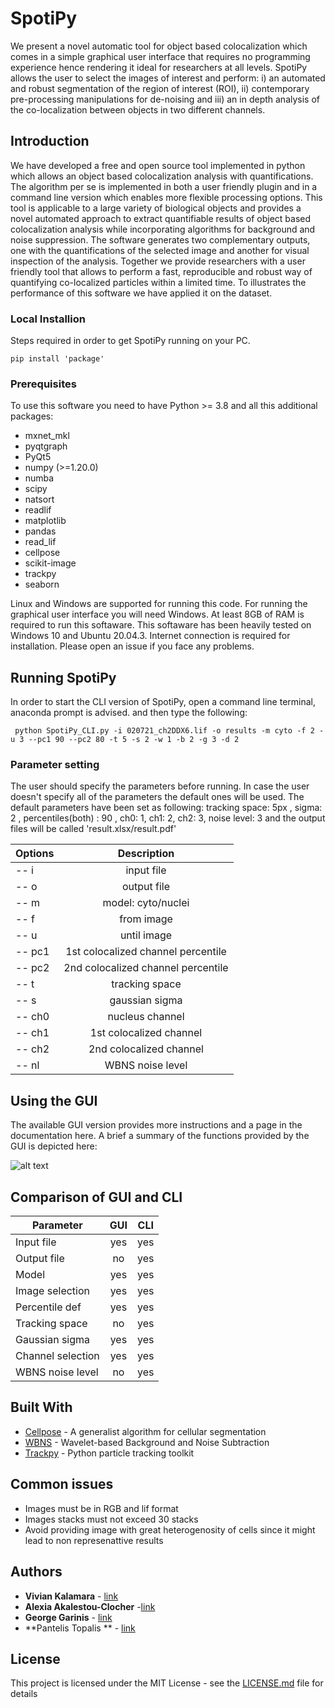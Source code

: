 # SpotiPy
We present a novel automatic tool for object based colocalization which comes in a simple graphical user interface that requires no programming experience hence rendering it ideal for researchers at all levels. SpotiPy allows the user to select the images of interest and perform: i) an automated and robust segmentation of the region of interest (ROI), ii) contemporary pre-processing manipulations for de-noising  and iii) an in depth analysis of the co-localization between objects in two different channels.  

## Introduction

We have developed a free and open source tool implemented in python which allows an object based colocalization analysis with quantifications. The algorithm per se is implemented in both a user friendly plugin and in a command line version which enables more flexible processing options. This tool is applicable to a large variety of biological objects and provides a novel automated approach to extract quantifiable results of object based colocalization analysis while incorporating algorithms for background and noise suppression. The software generates two complementary outputs, one with the quantifications of the selected image and another for visual inspection of the analysis. Together we provide researchers with a user friendly tool that allows to perform a fast, reproducible and robust way of quantifying co-localized particles within a limited time. To illustrates the performance of this software we have applied it on the dataset. 

### Local Installion 

Steps required in order to get SpotiPy running on your PC.


```
pip install 'package'
```


### Prerequisites
 To use this software  you need to have Python >= 3.8 and all this additional packages:

* mxnet_mkl
* pyqtgraph
* PyQt5
* numpy (>=1.20.0)
* numba
* scipy
* natsort
* readlif
* matplotlib
* pandas
* read_lif
* cellpose
* scikit-image
* trackpy
* seaborn


Linux and Windows are supported for running this code. For running the graphical user interface you will need Windows. At least 8GB of RAM is required to run this softaware. This softaware has been heavily tested on Windows 10 and Ubuntu 20.04.3. Internet connection is required for installation. Please open an issue if you face any problems.



## Running SpotiPy
In order to start the CLI version of SpotiPy, open a command line terminal, anaconda prompt is advised. and then type the following:

```
 python SpotiPy_CLI.py -i 020721_ch2DDX6.lif -o results -m cyto -f 2 -u 3 --pc1 90 --pc2 80 -t 5 -s 2 -w 1 -b 2 -g 3 -d 2 
```
### Parameter setting

The user should specify the parameters before running. In case the user doesn't specify all of the parameters the default ones will be used. The default parameters have been set as following: tracking space: 5px , sigma: 2 , percentiles(both) : 90 , ch0: 1, ch1: 2, ch2: 3, noise level: 3 and the output files will be called 'result.xlsx/result.pdf' 

| Options | Description |
| ---| :--------:|
| -- i | input file |
| -- o | output file |
| -- m | model: cyto/nuclei |
| -- f | from image |
| -- u  | until image|
| -- pc1 |1st colocalized channel percentile |
| -- pc2 | 2nd colocalized channel percentile |
| -- t | tracking space |
| -- s  | gaussian sigma |
| -- ch0 | nucleus channel |
| -- ch1 | 1st colocalized channel |
| -- ch2 | 2nd colocalized channel |
| -- nl  |WBNS noise level |
	

## Using the GUI

The available GUI version provides more instructions and a page in the documentation here. A brief a summary of the functions provided by the GUI is depicted here:

![alt text](https://github.com/alexiaales/ll/blob/main/format2.PNG "image")

## Comparison of GUI and CLI 

| Parameter| GUI | CLI|
| ---| :--------:| :--------:|
|Input file | yes | yes |
|Output file | no | yes |
|Model | yes | yes |
|Image selection | yes | yes |  
|Percentile def | yes | yes |
|Tracking space | no | yes |
|Gaussian sigma | yes | yes |
|Channel selection | yes | yes |
|WBNS noise level | no | yes |


## Built With

* [Cellpose](https://github.com/MouseLand/cellpose) - A generalist algorithm for cellular segmentation
* [WBNS](https://github.com/NienhausLabKIT/HuepfelM/tree/master/WBNS/python_script) -  Wavelet-based Background and Noise Subtraction
* [Trackpy](https://github.com/soft-matter/trackpy) - Python particle tracking toolkit

## Common issues
* Images must be in RGB and lif format
* Images stacks must not exceed 30 stacks 
* Avoid providing image with great heterogenosity of cells since it might lead to non represenattive results

## Authors

* **Vivian Kalamara**  - [link](https://www.researchgate.net/profile/Vivian-Kalamara)
* **Alexia Akalestou-Clocher** -[link](https://www.researchgate.net/profile/Alexia-Akalestou)
* **George Garinis**  - [link](https://scholar.google.gr/citations?user=0T6gykoAAAAJ&hl=el&oi=aos)
* **Pantelis Topalis ** - [link](https://scholar.google.gr/citations?user=ignRpHAAAAAJ&hl=el)

## License

This project is licensed under the MIT License - see the [LICENSE.md](LICENSE.md) file for details


